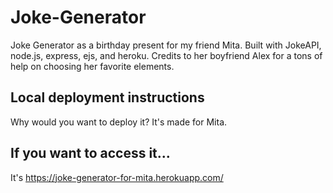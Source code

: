 # Joke-Generator
Joke Generator as a birthday present for my friend Mita. Built with JokeAPI, node.js, express, ejs, and heroku. Credits to her boyfriend Alex for a tons of help on choosing her favorite elements.

## Local deployment instructions
Why would you want to deploy it? It's made for Mita.

## If you want to access it...
It's https://joke-generator-for-mita.herokuapp.com/
